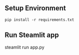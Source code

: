 ## Setup Environment
```
pip install -r requirements.txt
```

## Run Steamlit app
steamlit run app.py